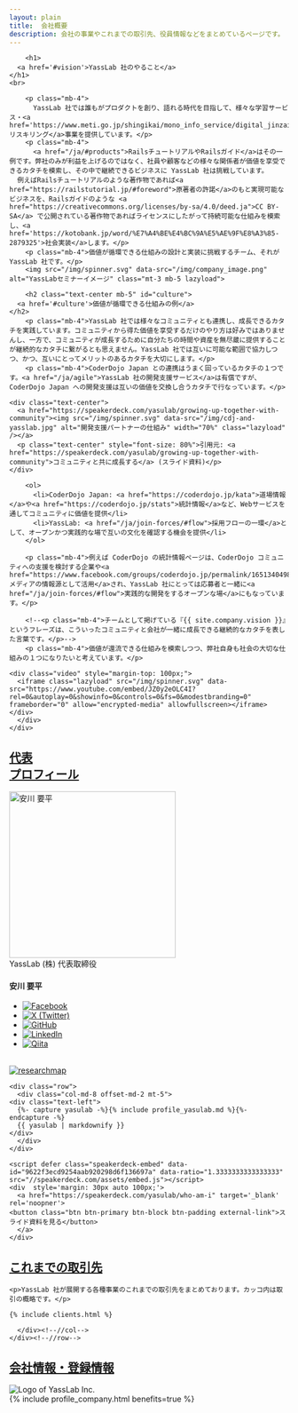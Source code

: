 ```yaml
---
layout: plain
title:  会社概要
description: 会社の事業やこれまでの取引先、役員情報などをまとめているページです。
---
```


<section class="entry_content pt-5 mb-5" id="vision">
  <div class="container">
    <div class="row">
      <div class="col-md-12 text-center">

        <h1>
	  <a href='#vision'>YassLab 社のやること</a>
	</h1>
	<br>

        <p class="mb-4">
          YassLab 社では誰もがプロダクトを創り、語れる時代を目指して、様々な学習サービス・<a href='https://www.meti.go.jp/shingikai/mono_info_service/digital_jinzai/pdf/002_02_02.pdf'>リスキリング</a>事業を提供しています。</p>
        <p class="mb-4">
          <a href="/ja/#products">RailsチュートリアルやRailsガイド</a>はその一例です。弊社のみが利益を上げるのではなく、社員や顧客などの様々な関係者が価値を享受できるカタチを模索し、その中で継続できるビジネスに YassLab 社は挑戦しています。
	  例えばRailsチュートリアルのような著作物であれば<a href="https://railstutorial.jp/#foreword">原著者の許諾</a>のもと実現可能なビジネスを、Railsガイドのような <a href="https://creativecommons.org/licenses/by-sa/4.0/deed.ja">CC BY-SA</a> で公開されている著作物であればライセンスにしたがって持続可能な仕組みを模索し、<a href='https://kotobank.jp/word/%E7%A4%BE%E4%BC%9A%E5%AE%9F%E8%A3%85-2879325'>社会実装</a>します。</p>
        <p class="mb-4">価値が循環できる仕組みの設計と実装に挑戦するチーム、それが YassLab 社です。</p>
        <img src="/img/spinner.svg" data-src="/img/company_image.png" alt="YassLabセミナーイメージ" class="mt-3 mb-5 lazyload">
	
        <h2 class="text-center mb-5" id="culture">
	  <a href='#culture'>価値が循環できる仕組みの例</a>
	</h2>
        <p class="mb-4">YassLab 社では様々なコミュニティとも連携し、成長できるカタチを実践しています。コミュニティから得た価値を享受するだけのやり方は好みではありませんし、一方で、コミュニティが成長するために自分たちの時間や資産を無尽蔵に提供することが継続的なカタチに繋がるとも思えません。YassLab 社では互いに可能な範囲で協力しつつ、かつ、互いにとってメリットのあるカタチを大切にします。</p>
        <p class="mb-4">CoderDojo Japan との連携はうまく回っているカタチの１つです。<a href="/ja/agile">YassLab 社の開発支援サービス</a>は有償ですが、CoderDojo Japan への開発支援は互いの価値を交換し合うカタチで行なっています。</p>

	<div class="text-center">
	  <a href="https://speakerdeck.com/yasulab/growing-up-together-with-community"><img src="/img/spinner.svg" data-src="/img/cdj-and-yasslab.jpg" alt="開発支援パートナーの仕組み" width="70%" class="lazyload" /></a>
	  <p class="text-center" style="font-size: 80%">引用元: <a href="https://speakerdeck.com/yasulab/growing-up-together-with-community">コミュニティと共に成長する</a> (スライド資料)</p>
	</div>
	
        <ol>
          <li>CoderDojo Japan: <a href="https://coderdojo.jp/kata">道場情報</a>や<a href="https://coderdojo.jp/stats">統計情報</a>など、Webサービスを通してコミュニティに価値を提供</li>
          <li>YassLab: <a href="/ja/join-forces/#flow">採用フローの一環</a>として、オープンかつ実践的な場で互いの文化を確認する機会を提供</li>
        </ol>
	
        <p class="mb-4">例えば CoderDojo の統計情報ページは、CoderDojo コミュニティへの支援を検討する企業や<a href="https://www.facebook.com/groups/coderdojo.jp/permalink/1651340498312676/">メディアの情報源として活用</a>され、YassLab 社にとっては応募者と一緒に<a href="/ja/join-forces/#flow">実践的な開発をするオープンな場</a>にもなっています。</p>
	
        <!--<p class="mb-4">チームとして掲げている『{{ site.company.vision }}』というフレーズは、こういったコミュニティと会社が一緒に成長できる継続的なカタチを表した言葉です。</p>-->
        <p class="mb-4">価値が還流できる仕組みを模索しつつ、弊社自身も社会の大切な仕組みの１つになりたいと考えています。</p>

	<div class="video" style="margin-top: 100px;">
	  <iframe class="lazyload" src="/img/spinner.svg" data-src="https://www.youtube.com/embed/JZ0y2eOLC4I?rel=0&autoplay=0&showinfo=0&controls=0&fs=0&modestbranding=0" frameborder="0" allow="encrypted-media" allowfullscreen></iframe>
	</div>
      </div>
    </div>
  </div>
</section>

<section class="entry_content pt-5 mb-5" id="ceo">
  <div class="container">
    <div class="row">
      <div class="col-md-12 profile mt-5">
	<h2 class="text-center mt-5 mb-5">
	  <a href='#ceo'>代表<br class="ignore-pc">プロフィール</a>
	</h2>
        <div class="profile__image text-center mb-2">
          <img src="/img/spinner.svg" data-src="/img/photos/yasulab.webp" alt="安川 要平" class="rounded-circle lazyload" width="300px">
        </div>
        <div class="profile__role text-center mb-2">YassLab (株) 代表取締役</div>
        <h4 class="text-center mb-3 h3deco-none">安川 要平</h4>
        <ul class="profile__sns mb-3">
          <li class="profile__sns__icon">
            <a href="https://www.facebook.com/yasulab" target="_blank"><img src="/img/spinner.svg" data-src="/img/icons/facebook.png" alt="Facebook" class="lazyload"></a>
          </li>
          <li class="profile__sns__icon">
            <a href="https://x.com/yasulab" target="_blank"><img src="/img/spinner.svg" data-src="/img/icons/twitter.png" alt="X (Twitter)" class="lazyload"></a>
          </li>
          <li class="profile__sns__icon">
            <a href="https://github.com/yasulab" target="_blank"><img src="/img/spinner.svg" data-src="/img/icons/github.png" alt="GitHub" class="lazyload"></a>
          </li>
          <li class="profile__sns__icon">
            <a href="https://www.linkedin.com/in/yasulab/" target="_blank"><img src="/img/spinner.svg" data-src="/img/icons/linkedin.png" alt="LinkedIn" class="lazyload"></a>
          </li>
	  <li class="profile__sns__icon">
	    <a href="https://qiita.com/yasulab" target="_blank"><img src="/img/spinner.svg" data-src="/img/icons/qiita.png" alt="Qiita" class="lazyload"></a>
	  </li>
        </ul>
	<br>
	<a href='https://researchmap.jp/yasulab?lang=ja' target='_blank'>
	  <img title='researchmap - データベース型研究者総覧サイト' alt='researchmap' class='lazyload'
	       style='border-radius: 0px;' src='/img/spinner.svg' data-src='/img/researchmap.gif' />
	</a>
      </div>
    </div>
    
    <div class="row">
      <div class="col-md-8 offset-md-2 mt-5">
	<div class="text-left">
	  {%- capture yasulab -%}{% include profile_yasulab.md %}{%- endcapture -%}
	  {{ yasulab | markdownify }}
	</div>
      </div>
    </div>

    <script defer class="speakerdeck-embed" data-id="9622f3ecd9254aab920298d6f136697a" data-ratio="1.3333333333333333" src="//speakerdeck.com/assets/embed.js"></script>
    <div  style='margin: 30px auto 100px;'>
      <a href="https://speakerdeck.com/yasulab/who-am-i" target='_blank' rel='noopner'>
	<button class="btn btn-primary btn-block btn-padding external-link">スライド資料を見る</button>
      </a>
    </div>
  </div>
</section>

<section class="entry_content pt-5 catchCopy" id="clients">
  <div class="container">
    <div class="row">
      <div class="col-md-12 text-center">
	<h2 class="text-center mt-5 mb-5"><a href="#clients">これまでの取引先</a></h2>

	<p>YassLab 社が展開する各種事業のこれまでの取引先をまとめております。カッコ内は取引の概略です。</p>

	{% include clients.html %}
        
      </div><!--//col-->
    </div><!--//row-->
  </div><!--//container-->
  <div id="references"></div>
</section>

<section class="entry_content pt-5" id="company">
  <div class="container">
    <div class="row">
      <div class="col-md-8 offset-md-2 company">
        <div class="text-center">
          <h2 class="mt-5 mb-5">
	    <a href='#company'>会社情報・登録情報</a>
	  </h2>
        </div>
	<img src='/img/logo_800x200.png'
	     alt='Logo of YassLab Inc.' />
	<div class="offset-md-1">
	  {% include profile_company.html benefits=true %}
	</div>
      </div>
    </div>
  </div>
</section>
